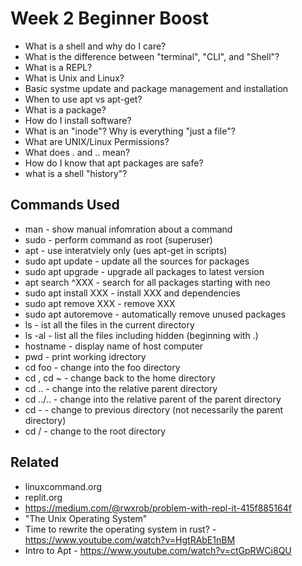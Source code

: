 # Week 2 Beginner Boost

* What is a shell and why do I care? 
* What is the difference between "terminal", "CLI", and "Shell"?
* What is a REPL?
* What is Unix and Linux? 
* Basic systme update and package management and installation
* When to use apt vs apt-get? 
* What is a package? 
* How do I install software? 
* What is an "inode"? Why is everything "just a file"?
* What are UNIX/Linux Permissions?
* What does . and .. mean?
* How do I know that apt packages are safe? 
* what is a shell "history"?

## Commands Used

* man - show manual infomration about a command
* sudo - perform command as root (superuser)
* apt - use interatviely only (ues apt-get in scripts)
* sudo apt update - update all the sources for packages
* sudo apt upgrade - upgrade all packages to latest version
* apt search ^XXX - search for all packages starting with neo
* sudo apt install XXX - install XXX and dependencies
* sudo apt remove XXX - remove XXX
* sudo apt autoremove - automatically remove unused packages
* ls - ist all the files in the current directory
* ls -al - list all the files including hidden (beginning with .)
* hostname - display name of host computer
* pwd - print working idrectory 
* cd foo - change into the foo directory
* cd , cd ~ - change back to the home directory
* cd .. - change into the relative parent directory
* cd ../.. - change into the relative parent of the parent directory
* cd - - change to previous directory (not necessarily the parent directory)
* cd / - change to the root directory

## Related 

* linuxcommand.org
* replit.org
* https://medium.com/@rwxrob/problem-with-repl-it-415f885164f
* "The Unix Operating System"
* Time to rewrite the operating system in rust? - https://www.youtube.com/watch?v=HgtRAbE1nBM
* Intro to Apt - https://www.youtube.com/watch?v=ctGpRWCi8QU




